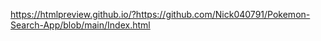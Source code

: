 https://htmlpreview.github.io/?https://github.com/Nick040791/Pokemon-Search-App/blob/main/Index.html
